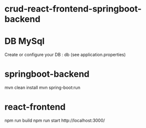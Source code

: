 # crud-react-frontend-springboot-backend

# DB MySql
Create or configure your DB : db (see application.properties)

# springboot-backend
mvn clean install
mvn spring-boot:run

# react-frontend
npm run build
npm run start
http://localhost:3000/
